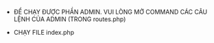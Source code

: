 - ĐỂ CHẠY ĐƯỢC PHẦN ADMIN. VUI LÒNG MỞ COMMAND CÁC CÂU LỆNH CỦA ADMIN (TRONG routes.php)

- CHẠY FILE index.php